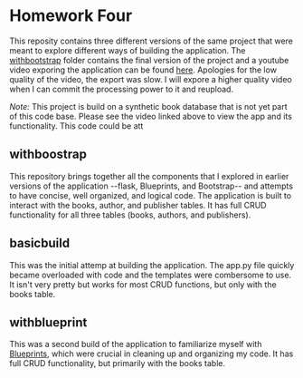 # Homework Four
This reposity contains three different versions of the same project that were meant to explore different ways of building the application. The [withbootstrap](https://github.com/micahluedtke/engineering_computation_data_science/tree/master/HomeworkFour/withbootstrap) folder contains the final version of the project and a youtube video exporing the application can be found [here](https://youtu.be/3Pa5rkKTjDw). Apologies for the low quality of the video, the export was slow. I will expore a higher quality video when I can commit the processing power to it and reupload. 

*Note:* This project is build on a synthetic book database that is not yet part of this code base. Please see the video linked above to view the app and its functionality. This code could be att

## withboostrap
This repository brings together all the components that I explored in earlier versions of the application --flask, Blueprints, and Bootstrap-- and attempts to have concise, well organized, and logical code. The application is built to interact with the books, author, and publisher tables. It has full CRUD functionality for all three tables (books, authors, and publishers).

## basicbuild
This was the initial attemp at building the application. The app.py file quickly became overloaded with code and the templates were combersome to use. It isn't very pretty but works for most CRUD functions, but only with the books table.

## withblueprint
This was a second build of the application to familiarize myself with [Blueprints](https://flask.palletsprojects.com/en/1.1.x/tutorial/views/), which were crucial in cleaning up and organizing my code. It has full CRUD functionality, but primarily with the books table.
